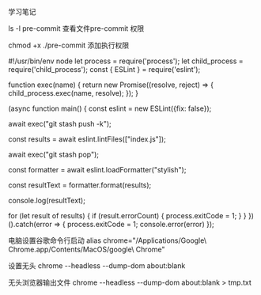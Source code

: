 学习笔记

 ls -l pre-commit  查看文件pre-commit 权限

 chmod +x ./pre-commit 添加执行权限


#!/usr/bin/env node
let process = require('process');
let child_process = require('child_process');
const { ESLint } = require('eslint');

function exec(name) {
  return new Promise((resolve, reject) => {
    child_process.exec(name, resolve);
  });
}

(async function main() {
  const eslint = new ESLint({fix: false});

  await exec("git stash push -k");

  const results = await eslint.lintFiles(["index.js"]);

  await exec("git stash pop");

  const formatter = await eslint.loadFormatter("stylish");

  const resultText = formatter.format(results);

  console.log(resultText);

  for (let result of results) {
    if (result.errorCount) {
        process.exitCode = 1;
    }
  }
})().catch(error => {
  process.exitCode = 1;
  console.error(error)
});


电脑设置谷歌命令行启动
alias chrome="/Applications/Google\ Chrome.app/Contents/MacOS/google\ Chrome"

设置无头
chrome --headless --dump-dom about:blank

无头浏览器输出文件
chrome --headless --dump-dom about:blank > tmp.txt

